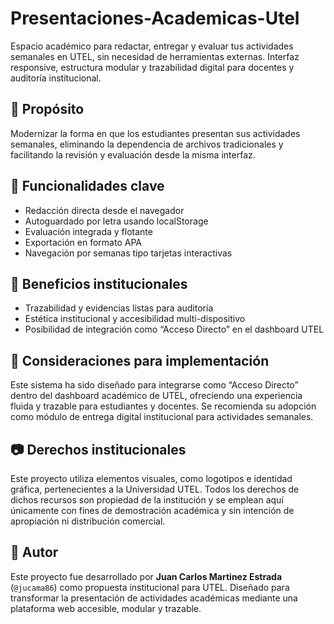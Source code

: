 # Presentaciones-Academicas-Utel
Espacio académico para redactar, entregar y evaluar tus actividades semanales en UTEL, sin necesidad de herramientas externas. Interfaz responsive, estructura modular y trazabilidad digital para docentes y auditoría institucional.

## 📌 Propósito

Modernizar la forma en que los estudiantes presentan sus actividades semanales, eliminando la dependencia de archivos tradicionales y facilitando la revisión y evaluación desde la misma interfaz.

## 🧩 Funcionalidades clave

- Redacción directa desde el navegador
- Autoguardado por letra usando localStorage
- Evaluación integrada y flotante
- Exportación en formato APA
- Navegación por semanas tipo tarjetas interactivas

## 🔐 Beneficios institucionales

- Trazabilidad y evidencias listas para auditoría
- Estética institucional y accesibilidad multi-dispositivo
- Posibilidad de integración como “Acceso Directo” en el dashboard UTEL

## 🧭 Consideraciones para implementación

Este sistema ha sido diseñado para integrarse como “Acceso Directo” dentro del dashboard académico de UTEL, ofreciendo una experiencia fluida y trazable para estudiantes y docentes. Se recomienda su adopción como módulo de entrega digital institucional para actividades semanales.

## 📷 Derechos institucionales

Este proyecto utiliza elementos visuales, como logotipos e identidad gráfica, pertenecientes a la Universidad UTEL. Todos los derechos de dichos recursos son propiedad de la institución y se emplean aquí únicamente con fines de demostración académica y sin intención de apropiación ni distribución comercial.

## 📌 Autor

Este proyecto fue desarrollado por **Juan Carlos Martinez Estrada** (`@jucama86`) como propuesta institucional para UTEL. Diseñado para transformar la presentación de actividades académicas mediante una plataforma web accesible, modular y trazable.
